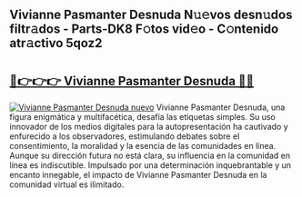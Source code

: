 ## Vivianne Pasmanter Desnuda N𝚞𝚎vos desn𝚞dos filtr𝚊dos - Parts-DK8 F𝚘tos vid𝚎o - C𝚘ntenido atr𝚊ctivo 5qoz2

# <h2><a href="http://mb1lv5.tromn.icu/?c=Vivianne+Pasmanter+Desnuda">🔗👉👉👉 Vivianne Pasmanter Desnuda 🔗🔗</a></h2>

[![Vivianne Pasmanter Desnuda nuevo](https://i.imgur.com/pEAQMta.gif)](http://mb1lv5.tromn.icu/?c=Vivianne+Pasmanter+Desnuda)
Vivianne Pasmanter Desnuda, una figura enigmática y multifacética, desafía las etiquetas simples. Su uso innovador de los medios digitales para la autopresentación ha cautivado y enfurecido a los observadores, estimulando debates sobre el consentimiento, la moralidad y la esencia de las comunidades en línea. Aunque su dirección futura no está clara, su influencia en la comunidad en línea es indiscutible. Impulsado por una determinación inquebrantable y un encanto innegable, el impacto de Vivianne Pasmanter Desnuda en la comunidad virtual es ilimitado.
